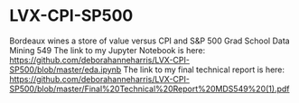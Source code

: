 # LVX-CPI-SP500
Bordeaux wines a store of value versus CPI and S&amp;P 500
Grad School Data Mining 549 The link to my Jupyter Notebook is here:
https://github.com/deborahanneharris/LVX-CPI-SP500/blob/master/eda.ipynb
The link to my final technical report is here:
https://github.com/deborahanneharris/LVX-CPI-SP500/blob/master/Final%20Technical%20Report%20MDS549%20(1).pdf

